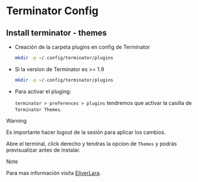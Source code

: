 # Terminator Config

## Install terminator - themes

- Creación de la carpeta plugins en config de Terminator

	```bash
	mkdir -p ~/.config/terminator/plugins
	```

- Si la version de Terminator es >= 1.9
	```bash
	mkdir -p ~/.config/terminator/plugins
	```

- Para activar el pluging:


	`terminator > preferences > plugins` tendremos que activar la casilla de `Terminator Themes`.

> [!WARNING]
> Es importante hacer logout de la sesión para aplicar los cambios.


Abre el terminal, click derecho y tendras la opcion de `Themes` y podrás previsualizar antes de instalar.

> [!NOTE]
> Para mas información visita [EliverLara](https://github.com/EliverLara/terminator-themes/tree/master).
